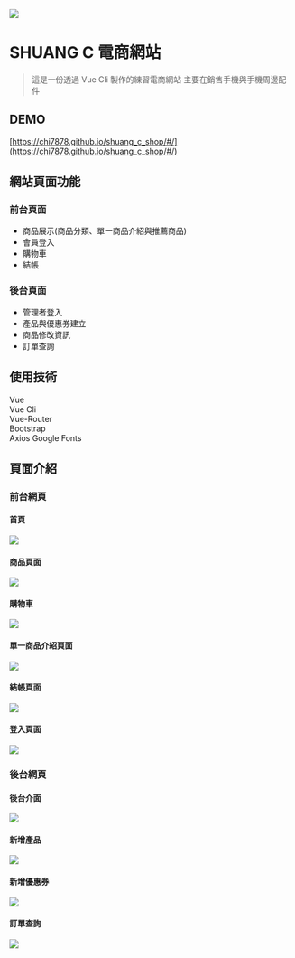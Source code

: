 
![](https://i.imgur.com/VRf62iv.png?1)

SHUANG C 電商網站
=====================
> 這是一份透過 Vue Cli 製作的練習電商網站
主要在銷售手機與手機周邊配件


## DEMO

[https://chi7878.github.io/shuang_c_shop/#/](https://chi7878.github.io/shuang_c_shop/#/)

## 網站頁面功能
### 前台頁面
* 商品展示(商品分類、單一商品介紹與推薦商品)
* 會員登入
* 購物車
* 結帳

### 後台頁面
* 管理者登入
* 產品與優惠券建立
* 商品修改資訊
* 訂單查詢

## 使用技術

 Vue  
 Vue Cli  
 Vue-Router  
 Bootstrap  
 Axios
 Google Fonts


## 頁面介紹


### 前台網頁
#### 首頁
![](https://i.imgur.com/prYpcp8.jpg)

#### 商品頁面
![](https://i.imgur.com/R6EHLsU.jpg)

#### 購物車
![](https://i.imgur.com/TIf30na.jpg)

#### 單一商品介紹頁面
![](https://i.imgur.com/ZR6T3fA.jpg)

#### 結帳頁面
![](https://i.imgur.com/bc5tvC1.jpg)

#### 登入頁面
![](https://i.imgur.com/lgamklf.png)


### 後台網頁
#### 後台介面
![](https://i.imgur.com/Z9Fu9fM.png)

#### 新增產品
![](https://i.imgur.com/nUnWehv.png)

#### 新增優惠券
![](https://i.imgur.com/PqZ4g7L.png)

#### 訂單查詢
![](https://i.imgur.com/8ErCCjt.png)
